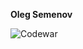 **Oleg Semenov**


![Codewar](https://www.codewars.com/users/semoleg1986/badges/large)

<!---
semoleg1986/semoleg1986 is a ✨ special ✨ repository because its `README.md` (this file) appears on your GitHub profile.
You can click the Preview link to take a look at your changes.
--->
